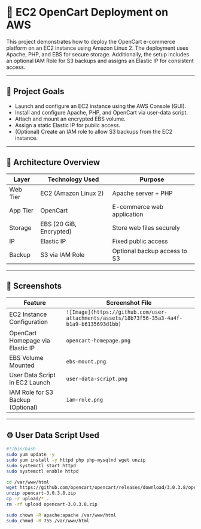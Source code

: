 # 🛒 EC2 OpenCart Deployment on AWS

This project demonstrates how to deploy the OpenCart e-commerce platform on an EC2 instance using Amazon Linux 2. The deployment uses Apache, PHP, and EBS for secure storage. Additionally, the setup includes an optional IAM Role for S3 backups and assigns an Elastic IP for consistent access.

---

## 📌 Project Goals

- Launch and configure an EC2 instance using the AWS Console (GUI).
- Install and configure Apache, PHP, and OpenCart via user-data script.
- Attach and mount an encrypted EBS volume.
- Assign a static Elastic IP for public access.
- (Optional) Create an IAM role to allow S3 backups from the EC2 instance.

---

## 🧱 Architecture Overview

| Layer       | Technology Used      | Purpose                          |
|------------|----------------------|----------------------------------|
| Web Tier   | EC2 (Amazon Linux 2) | Apache server + PHP              |
| App Tier   | OpenCart             | E-commerce web application       |
| Storage    | EBS (20 GiB, Encrypted) | Store web files securely     |
| IP         | Elastic IP           | Fixed public access              |
| Backup     | S3 via IAM Role      | Optional backup access to S3     |

---

## 📸 Screenshots

| Feature                             | Screenshot File             |
|-------------------------------------|-----------------------------|
| EC2 Instance Configuration          | `![Image](https://github.com/user-attachments/assets/18b73f56-35a3-4a4f-b1a9-b6135693d1bb)`          |
| OpenCart Homepage via Elastic IP    | `opencart-homepage.png`     |
| EBS Volume Mounted                  | `ebs-mount.png`             |
| User Data Script in EC2 Launch      | `user-data-script.png`      |
| IAM Role for S3 Backup (Optional)   | `iam-role.png`              |

---

## ⚙️ User Data Script Used

```bash
#!/bin/bash
sudo yum update -y
sudo yum install -y httpd php php-mysqlnd wget unzip
sudo systemctl start httpd
sudo systemctl enable httpd

cd /var/www/html
wget https://github.com/opencart/opencart/releases/download/3.0.3.8/opencart-3.0.3.8.zip
unzip opencart-3.0.3.8.zip
cp -r upload/* .
rm -rf upload opencart-3.0.3.8.zip

sudo chown -R apache:apache /var/www/html
sudo chmod -R 755 /var/www/html
